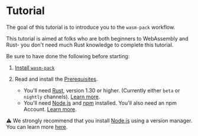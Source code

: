 # Tutorial

The goal of this tutorial is to introduce you to the `wasm-pack` workflow.

This tutorial is aimed at folks who are both beginners to WebAssembly and Rust- you don't need
much Rust knowledge to complete this tutorial.

Be sure to have done the following before starting:

1. [Install `wasm-pack`](../../installer)
1. Read and install the [Prerequisites](../prerequisites/index.html).

    - You'll need [Rust], version 1.30 or higher. (Currently either `beta` or `nightly` channels). [Learn more](../project-setup/rust.html).
    - You'll need [Node.js] and [npm] installed. You'll also need an npm Account. [Learn more](../project-setup/npm.html).

⚠️ We strongly recommend that you install [Node.js] using a version manager. You can learn more [here](https://npmjs.com/get-npm).

[Rust]: https://www.rust-lang.org
[Node.js]: https://nodejs.org
[npm]: https://npmjs.com
